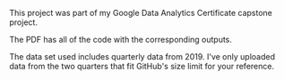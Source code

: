 This project was part of my Google Data Analytics Certificate capstone project. 

The PDF has all of the code with the corresponding outputs.

The data set used includes quarterly data from 2019. I've only uploaded data from the two quarters that fit GitHub's size limit for your reference.
